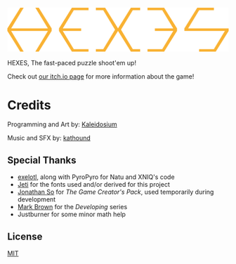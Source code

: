 <p align="center"><img width="550" src=".github/HEXES - Logo.png" alt="HEXES Segments Logo"></p>

HEXES, The fast-paced puzzle shoot'em up!

Check out [our itch.io page](https://kaleidosium.itch.io/hexes) for more information about the game!

# Credits

Programming and Art by: [Kaleidosium](https://github.com/Kaleidosium)

Music and SFX by: [kathound](https://kathrynhathaway.bandcamp.com)

## Special Thanks

- [exelotl](https://natu.exelo.tl), along with PyroPyro for Natu and XNIQ's code
- [Jeti](https://fontenddev.com) for the fonts used and/or derived for this project
- [Jonathan So](https://jonathan-so.itch.io/creatorpack) for *The Game Creator's Pack*, used temporarily during development
- [Mark Brown](https://www.youtube.com/c/MarkBrownGMT) for the *Developing* series
- Justburner for some minor math help

## License

[MIT](LICENSE)
